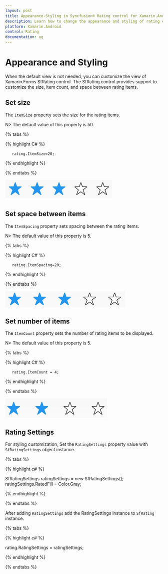 ```yaml
---
layout: post
title: Appearance-Styling in Syncfusion® Rating control for Xamarin.Android
description: Learn how to change the appearance and styling of rating control using ItemSize, ItemSpacing, ItemCount and customization properties.
platform: Xamarin.Android
control: Rating
documentation: ug
---
```


# Appearance and Styling

When the default view is not needed, you can customize the view of Xamarin.Forms SfRating control. The SfRating control provides support to customize the size, item count, and space between rating items.

## Set size

The `ItemSize` property sets the size for the rating items. 

N> The default value of this property is 50.

{% tabs %}

{% highlight C# %}

	   rating.ItemSize=20;

{% endhighlight %}

{% endtabs %}

![ Rating Item Size](images/layoutSize.jpg)
 
## Set space between items

The `ItemSpacing` property sets spacing between the rating items.

N> The default value of this property is 5.

{% tabs %}

{% highlight C# %}

	   rating.ItemSpacing=20;

{% endhighlight %}

{% endtabs %}

![Space between Rating Items](images/layoutSpace.jpg)
 
## Set number of items

The `ItemCount` property sets the number of rating items to be displayed.

N> The default value of this property is 5.

 {% tabs %}

{% highlight C# %}

	   rating.ItemCount = 4;

{% endhighlight %}

{% endtabs %}

![Rating item customization](images/fourStar.jpg)

## Rating Settings

For styling customization, Set the `RatingSettings` property value with `SfRatingSettings` object instance.

{% tabs %}

{% highlight c# %}

SfRatingSettings ratingSettings = new SfRatingSettings();
ratingSettings.RatedFill = Color.Gray;

{% endhighlight %}

{% endtabs %}

After adding `RatingSettings` add the RatingSettings instance to `SfRating` instance.

{% tabs %}

{% highlight c# %}

rating.RatingSettings = ratingSettings;

{% endhighlight %}

{% endtabs %}